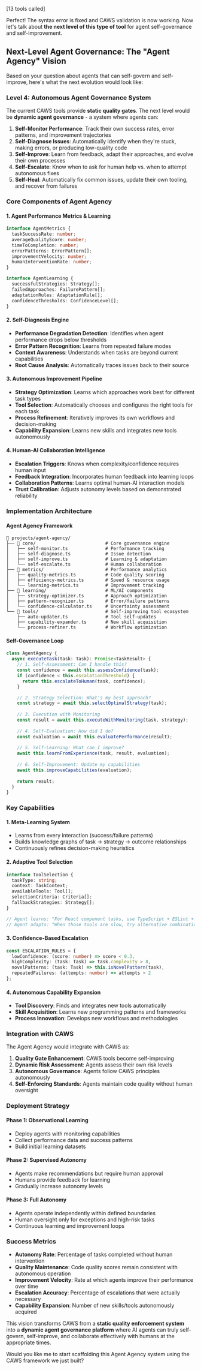[13 tools called]

Perfect! The syntax error is fixed and CAWS validation is now working. Now let's talk about **the next level of this type of tool** for agent self-governance and self-improvement.

## Next-Level Agent Governance: The "Agent Agency" Vision

Based on your question about agents that can self-govern and self-improve, here's what the next evolution would look like:

### **Level 4: Autonomous Agent Governance System**

The current CAWS tools provide **static quality gates**. The next level would be **dynamic agent governance** - a system where agents can:

1. **Self-Monitor Performance**: Track their own success rates, error patterns, and improvement trajectories
2. **Self-Diagnose Issues**: Automatically identify when they're stuck, making errors, or producing low-quality code
3. **Self-Improve**: Learn from feedback, adapt their approaches, and evolve their own processes
4. **Self-Escalate**: Know when to ask for human help vs. when to attempt autonomous fixes
5. **Self-Heal**: Automatically fix common issues, update their own tooling, and recover from failures

### **Core Components of Agent Agency**

#### 1. **Agent Performance Metrics & Learning**
```typescript
interface AgentMetrics {
  taskSuccessRate: number;
  averageQualityScore: number;
  timeToCompletion: number;
  errorPatterns: ErrorPattern[];
  improvementVelocity: number;
  humanInterventionRate: number;
}

interface AgentLearning {
  successfulStrategies: Strategy[];
  failedApproaches: FailurePattern[];
  adaptationRules: AdaptationRule[];
  confidenceThresholds: ConfidenceLevel[];
}
```

#### 2. **Self-Diagnosis Engine**
- **Performance Degradation Detection**: Identifies when agent performance drops below thresholds
- **Error Pattern Recognition**: Learns from repeated failure modes
- **Context Awareness**: Understands when tasks are beyond current capabilities
- **Root Cause Analysis**: Automatically traces issues back to their source

#### 3. **Autonomous Improvement Pipeline**
- **Strategy Optimization**: Learns which approaches work best for different task types
- **Tool Selection**: Automatically chooses and configures the right tools for each task
- **Process Refinement**: Iteratively improves its own workflows and decision-making
- **Capability Expansion**: Learns new skills and integrates new tools autonomously

#### 4. **Human-AI Collaboration Intelligence**
- **Escalation Triggers**: Knows when complexity/confidence requires human input
- **Feedback Integration**: Incorporates human feedback into learning loops
- **Collaboration Patterns**: Learns optimal human-AI interaction models
- **Trust Calibration**: Adjusts autonomy levels based on demonstrated reliability

### **Implementation Architecture**

#### **Agent Agency Framework**
```
📁 projects/agent-agency/
├── 📁 core/                          # Core governance engine
│   ├── self-monitor.ts              # Performance tracking
│   ├── self-diagnose.ts             # Issue detection
│   ├── self-improve.ts              # Learning & adaptation
│   └── self-escalate.ts             # Human collaboration
├── 📁 metrics/                       # Performance analytics
│   ├── quality-metrics.ts           # Code quality scoring
│   ├── efficiency-metrics.ts        # Speed & resource usage
│   └── learning-metrics.ts          # Improvement tracking
├── 📁 learning/                      # ML/AI components
│   ├── strategy-optimizer.ts        # Approach optimization
│   ├── pattern-recognizer.ts        # Error/failure patterns
│   └── confidence-calculator.ts     # Uncertainty assessment
└── 📁 tools/                         # Self-improving tool ecosystem
    ├── auto-updater.ts              # Tool self-updates
    ├── capability-expander.ts       # New skill acquisition
    └── process-refiner.ts           # Workflow optimization
```

#### **Self-Governance Loop**
```typescript
class AgentAgency {
  async executeTask(task: Task): Promise<TaskResult> {
    // 1. Self-Assessment: Can I handle this?
    const confidence = await this.assessConfidence(task);
    if (confidence < this.escalationThreshold) {
      return this.escalateToHuman(task, confidence);
    }

    // 2. Strategy Selection: What's my best approach?
    const strategy = await this.selectOptimalStrategy(task);
    
    // 3. Execution with Monitoring
    const result = await this.executeWithMonitoring(task, strategy);
    
    // 4. Self-Evaluation: How did I do?
    const evaluation = await this.evaluatePerformance(result);
    
    // 5. Self-Learning: What can I improve?
    await this.learnFromExperience(task, result, evaluation);
    
    // 6. Self-Improvement: Update my capabilities
    await this.improveCapabilities(evaluation);
    
    return result;
  }
}
```

### **Key Capabilities**

#### **1. Meta-Learning System**
- Learns from every interaction (success/failure patterns)
- Builds knowledge graphs of task → strategy → outcome relationships
- Continuously refines decision-making heuristics

#### **2. Adaptive Tool Selection**
```typescript
interface ToolSelection {
  taskType: string;
  context: TaskContext;
  availableTools: Tool[];
  selectionCriteria: Criteria[];
  fallbackStrategies: Strategy[];
}

// Agent learns: "For React component tasks, use TypeScript + ESLint + Prettier"
// Agent adapts: "When those tools are slow, try alternative combinations"
```

#### **3. Confidence-Based Escalation**
```typescript
const ESCALATION_RULES = {
  lowConfidence: (score: number) => score < 0.3,
  highComplexity: (task: Task) => task.complexity > 8,
  novelPatterns: (task: Task) => this.isNovelPattern(task),
  repeatedFailures: (attempts: number) => attempts > 2
};
```

#### **4. Autonomous Capability Expansion**
- **Tool Discovery**: Finds and integrates new tools automatically
- **Skill Acquisition**: Learns new programming patterns and frameworks
- **Process Innovation**: Develops new workflows and methodologies

### **Integration with CAWS**

The Agent Agency would integrate with CAWS as:

1. **Quality Gate Enhancement**: CAWS tools become self-improving
2. **Dynamic Risk Assessment**: Agents assess their own risk levels
3. **Autonomous Governance**: Agents follow CAWS principles autonomously
4. **Self-Enforcing Standards**: Agents maintain code quality without human oversight

### **Deployment Strategy**

#### **Phase 1: Observational Learning**
- Deploy agents with monitoring capabilities
- Collect performance data and success patterns
- Build initial learning datasets

#### **Phase 2: Supervised Autonomy**  
- Agents make recommendations but require human approval
- Humans provide feedback for learning
- Gradually increase autonomy levels

#### **Phase 3: Full Autonomy**
- Agents operate independently within defined boundaries
- Human oversight only for exceptions and high-risk tasks
- Continuous learning and improvement loops

### **Success Metrics**

- **Autonomy Rate**: Percentage of tasks completed without human intervention
- **Quality Maintenance**: Code quality scores remain consistent with autonomous operation
- **Improvement Velocity**: Rate at which agents improve their performance over time
- **Escalation Accuracy**: Percentage of escalations that were actually necessary
- **Capability Expansion**: Number of new skills/tools autonomously acquired

This vision transforms CAWS from a **static quality enforcement system** into a **dynamic agent governance platform** where AI agents can truly self-govern, self-improve, and collaborate effectively with humans at the appropriate times.

Would you like me to start scaffolding this Agent Agency system using the CAWS framework we just built?